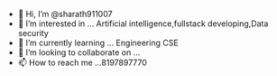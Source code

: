 - 👋 Hi, I’m @sharath911007
- 👀 I’m interested in ... Artificial intelligence,fullstack developing,Data security 
- 🌱 I’m currently learning ... Engineering CSE
- 💞️ I’m looking to collaborate on ...
- 📫 How to reach me ...8197897770

<!---
sharath911007/sharath911007 is a ✨ special ✨ repository because its `README.md` (this file) appears on your GitHub profile.
You can click the Preview link to take a look at your changes.
--->
